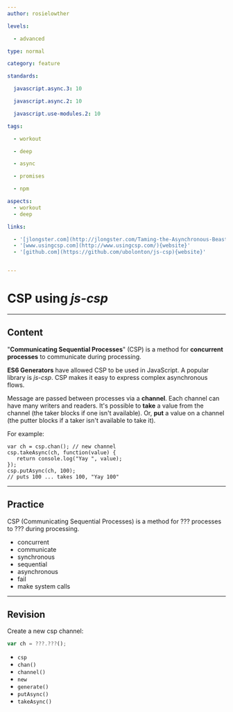 ```yaml
---
author: rosielowther

levels:

  - advanced

type: normal

category: feature

standards:

  javascript.async.3: 10

  javascript.async.2: 10

  javascript.use-modules.2: 10

tags:

  - workout

  - deep

  - async

  - promises

  - npm

aspects:
  - workout
  - deep

links:

  - '[jlongster.com](http://jlongster.com/Taming-the-Asynchronous-Beast-with-CSP-in-JavaScript){website}'
  - '[www.usingcsp.com](http://www.usingcsp.com/){website}'
  - '[github.com](https://github.com/ubolonton/js-csp){website}'


---
```


# CSP using _js-csp_

---
## Content

"**Communicating Sequential Processes**" (CSP) is a method for **concurrent processes** to communicate during processing.

**ES6 Generators** have allowed CSP to be used in JavaScript. A popular library is _js-csp_. CSP makes it easy to express complex asynchronous flows.

Message are passed between processes via a **channel**. Each channel can have many writers and readers. It's possible to **take** a value from the channel (the taker blocks if one isn't available). Or, **put** a value on a channel (the putter blocks if a taker isn't available to take it).

For example:
```
var ch = csp.chan(); // new channel
csp.takeAsync(ch, function(value) {
   return console.log("Yay ", value); 
});
csp.putAsync(ch, 100); 
// puts 100 ... takes 100, "Yay 100"
```

---
## Practice

CSP (Communicating Sequential Processes) is a method for ??? processes to ??? during processing.


* concurrent
* communicate
* synchronous
* sequential
* asynchronous
* fail
* make system calls

---
## Revision

Create a new csp channel:
```javascript
var ch = ???.???();
```

* `csp`
* `chan()`
* `channel()`
* `new`
* `generate()`
* `putAsync()`
* `takeAsync()`

 